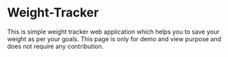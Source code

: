 # Weight-Tracker
This is simple weight tracker web application which helps you to save your weight as per your goals.
This page is only for demo and view purpose and does not require any contribution.
